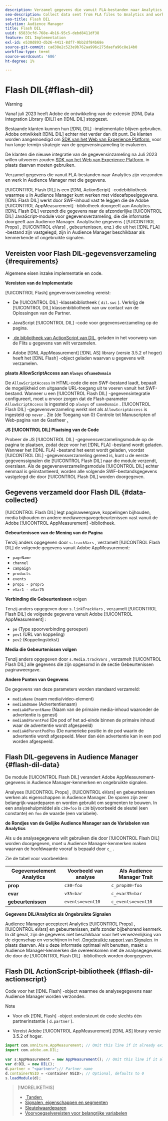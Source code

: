 ```yaml
---
description: Verzamel gegevens die vanuit FLA-bestanden naar Analytics zijn verzonden en werk in Audience Manager met die gegevens.
seo-description: Collect data sent from FLA files to Analytics and work with that information in Audience Manager.
seo-title: Flash DIL
solution: Audience Manager
title: Flash DIL
uuid: 65833cfd-768e-4b16-95c5-debd8411df38
feature: DIL Implementation
exl-id: e530d893-db26-4411-8df7-9bb2df84b68e
source-git-commit: cad38e2c523e9b762aa996c275daefa96c8e14b0
workflow-type: tm+mt
source-wordcount: '686'
ht-degree: 1%

---
```


# Flash DIL{#flash-dil}

>[!WARNING]
>
>Vanaf juli 2023 heeft Adobe de ontwikkeling van de extensie [!DNL Data Integration Library (DIL)] en [!DNL DIL] stopgezet.
>
>Bestaande klanten kunnen hun [!DNL DIL] -implementatie blijven gebruiken. Adobe ontwikkelt [!DNL DIL] echter niet verder dan dit punt. De klanten worden aangemoedigd om [&#x200B; SDK van het Web van Experience Platform &#x200B;](https://experienceleague.adobe.com/docs/experience-platform/edge/home.html?lang=nl-NL) voor hun lange termijn strategie van de gegevensinzameling te evalueren.
>
>De klanten die nieuwe integratie van de gegevensinzameling na Juli 2023 willen uitvoeren zouden [&#x200B; SDK van het Web van Experience Platform &#x200B;](https://experienceleague.adobe.com/docs/experience-platform/edge/home.html?lang=nl-NL) in plaats daarvan moeten gebruiken.

Verzamel gegevens die vanuit FLA-bestanden naar Analytics zijn verzonden en werk in Audience Manager met die gegevens.

<!-- 

c_flash_dil_toc.xml

 -->

[!UICONTROL Flash DIL] is een [!DNL ActionScript] -codebibliotheek waarmee u in Audience Manager kunt werken met videoafspeelgegevens. [!DNL Flash DIL] werkt door SWF-inhoud vast te leggen die de Adobe [!UICONTROL AppMeasurement] -bibliotheek doorgeeft aan Analytics. [!DNL Flash DIL] verzendt die gegevens naar de afzonderlijke [!UICONTROL DIL] JavaScript-module voor gegevensverzameling, die die informatie doorgeeft aan Audience Manager. Analytische gegevens ( [!UICONTROL Props] , [!UICONTROL eVars] , gebeurtenissen, enz.) die uit het [!DNL FLA] -bestand zijn vastgelegd, zijn in Audience Manager beschikbaar als kenmerkende of ongebruikte signalen.

## Vereisten voor Flash DIL-gegevensverzameling {#requirements}

Algemene eisen inzake implementatie en code.

<!-- 

c_flash_dil_intro.xml

 -->

**Vereisten van de Implementatie**

[!UICONTROL Flash] gegevensverzameling vereist:

* De [!UICONTROL DIL] -klassebibliotheek ( `dil.swc` ). Verkrijg de [!UICONTROL DIL] klassenbibliotheek van uw contact van de Oplossingen van de Partner.

* JavaScript [!UICONTROL DIL] -code voor gegevensverzameling op de pagina.
* [&#x200B; de bibliotheek van ActionScript van DIL &#x200B;](../dil/dil-flash.md#flash-dil-actionscript) geladen in het voorwerp van de Flits u gegevens van wilt verzamelen.
* Adobe [!DNL AppMeasurement] [!DNL AS] library (versie 3.5.2 of hoger) heeft het [!DNL Flash] -object geladen waarvan u gegevens wilt verzamelen.

**plaats AllowScriptAccess aan `Always` of`sameDomain`**

De `AllowScriptAccess` in HTML-code die een SWF-bestand laadt, bepaalt de mogelijkheid om uitgaande URL-toegang uit te voeren vanuit het SWF-bestand. Wanneer u een [!UICONTROL Flash DIL] -gegevensintegratie configureert, moet u ervoor zorgen dat de Flash-parameter `AllowScriptAccess` is ingesteld op `always` of `sameDomain` . [!UICONTROL Flash DIL] -gegevensverzameling werkt niet als `AllowScriptAccess` is ingesteld op `never` . Zie {de Toegang van 0} Controle tot Manuscripten of Web-pagina van de Gastheer [.](https://helpx.adobe.com/nl/flash/kb/control-access-scripts-host-web.html)

**JS [!UICONTROL DIL] Plaatsing van de Code**

Probeer de JS [!UICONTROL DIL] -gegevensverzamelingsmodule op de pagina te plaatsen, zodat deze voor het [!DNL FLA] -bestand wordt geladen. Wanneer het [!DNL FLA] -bestand het eerst wordt geladen, voordat [!UICONTROL DIL] -gegevensverzameling gereed is, kunt u de eerste gegevenssignalen die [!UICONTROL Flash DIL] naar die module verzendt, overslaan. Als de gegevensverzamelingsmodule [!UICONTROL DIL] echter eenmaal is geïnstantieerd, worden alle volgende SWF-bestandsgegevens vastgelegd die door [!UICONTROL Flash DIL] worden doorgegeven.

## Gegevens verzameld door Flash DIL {#data-collected}

[!UICONTROL Flash DIL] legt paginaweergave, koppelingen bijhouden, media bijhouden en andere mediaweergavegebeurtenissen vast vanuit de Adobe [!UICONTROL AppMeasurement] -bibliotheek.

<!-- 

r_flash_dil_data_collected.xml

 -->

**Gebeurtenissen van de Mening van de Pagina**

Tenzij anders opgegeven door `s.trackVars` , verzamelt [!UICONTROL Flash DIL] de volgende gegevens vanuit Adobe AppMeasurement:

* `pageName`
* `channel`
* `campaign`
* `products`
* `events`
* `prop1 - prop75`
* `eVar1 - eVar75`

**Verbinding die Gebeurtenissen** volgen

Tenzij anders opgegeven door `s.linkTrackVars` , verzamelt [!UICONTROL Flash DIL] de volgende gegevens vanuit Adobe [!UICONTROL AppMeasurement] :

* `pe` (Type spoorverbinding geroepen)
* `pev1` (URL van koppeling)
* `pev2` (Koppelingstekst)

**Media die Gebeurtenissen volgen**

Tenzij anders opgegeven door `s.Media.trackVars` , verzamelt [!UICONTROL Flash DIL] alle gegevens die zijn opgesomd in de sectie Gebeurtenissen paginaweergave.

**Andere Punten van Gegevens**

De gegevens van deze parameters worden standaard verzameld:

* `mediaName` (naam media/video-element)
* `mediaAdName` (Advertentienaam)
* `mediaAdParentName` (Naam van de primaire media-inhoud waaronder de advertentie is genest)
* `mediaAdParentPod` (De pod of het ad-einde binnen de primaire inhoud waar de advertentie wordt afgespeeld)
* `mediaAdParentPodPos` (De numerieke positie in de pod waarin de advertentie wordt afgespeeld. Meer dan één advertentie kan in een pod worden afgespeeld.

## Flash DIL-gegevens in Audience Manager {#flash-dil-data}

De module [!UICONTROL Flash DIL] verandert Adobe AppMeasurement-gegevens in Audience Manager-kenmerken en ongebruikte signalen.

<!-- 

c_flash_dil_in_aam.xml

 -->

Analyses [!UICONTROL Props] , [!UICONTROL eVars] en gebeurtenissen werken als eigenschappen in Audience Manager. De sporen zijn zeer belangrijk-waardeparen en worden gebruikt om segmenten te bouwen. In een analysehulpmiddel als `c30=foo` is `c30` bijvoorbeeld de sleutel (een constante) en `foo` de waarde (een variabele).

**de Rondjes van de Gelijke Audience Manager aan de Variabelen van Analytics**

Als u de analysegegevens wilt gebruiken die door [!UICONTROL Flash DIL] worden doorgegeven, moet u Audience Manager-kenmerken maken waarvan de hoofdwaarde vooraf is bepaald door `c_` .

Zie de tabel voor voorbeelden:

| Gegevenselement Analytics | Voorbeeld van analyse | Als Audience Manager Trait |
|---|---|---|
| **prop** | `c30=foo` | `c_prop30=foo` |
| **evar** | `v35=bar` | `c_evar35=bar` |
| **gebeurtenissen** | `events=event10` | `c_events=event10` |

**Gegevens DIL/Analytics als Ongebruikte Signalen**

Audience Manager accepteert Analytics [!UICONTROL Props] , [!UICONTROL eVars] en gebeurtenissen, zelfs zonder bijbehorend kenmerk. In dit geval, zijn de gegevens niet beschikbaar voor het verwezenlijking van de eigenschap en verschijnen in het [&#x200B; Ongebruikte rapport van Signalen &#x200B;](../reporting/dynamic-reports/unused-signals.md) in plaats daarvan. Als u deze informatie optimaal wilt benutten, maakt u Audience Manager-kenmerken die overeenkomen met de analysegegevens die door de [!UICONTROL Flash DIL] -bibliotheek worden doorgegeven.

## Flash DIL ActionScript-bibliotheek {#flash-dil-actionscript}

Code voor het [!DNL Flash] -object waarmee de analysegegevens naar Audience Manager worden verzonden.

<!-- 

r_flash_dil_actionscript.xml

 -->

>[!NOTE]
>
>* Voor elk [!DNL Flash] -object ondersteunt de code slechts één partnerinstantie ( `d.partner` ).
>
>* Vereist Adobe [!UICONTROL AppMeasurement] [!DNL AS] library versie 3.5.2 of hoger.

```js
import com.omniture.AppMeasurement; // Omit this line if it already exists in the code 
import com.adobe.am.DIL; 
  
var s:AppMeasurement = new AppMeasurement(); // Omit this line if it already exists in the code 
var d:DIL = new DIL(); 
d.partner = "<partner>";// Partner name 
d.containerNSID = <container NSID>; // Optional, defaults to 0 
s.loadModule(d);
```

>[!MORELIKETHIS]
>
>* [&#x200B; Tanden &#x200B;](../features/traits/trait-details-page.md)
>* [Signalen, eigenschappen en segmenten](../reference/signal-trait-segment.md)
>* [Sleutelwaardeparen](../reference/key-value-pairs-explained.md)
>* [Voorvoegselvereisten voor belangrijke variabelen](../features/traits/trait-variable-prefixes.md)
